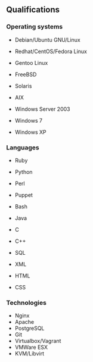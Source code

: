 Qualifications
--------------

### Operating systems

  * Debian/Ubuntu GNU/Linux
  * Redhat/CentOS/Fedora Linux
  * Gentoo Linux

  * FreeBSD
  * Solaris
  * AIX

  * Windows Server 2003
  * Windows 7
  * Windows XP

### Languages

  * Ruby
  * Python
  * Perl

  * Puppet
  * Bash

  * Java
  * C
  * C++

  * SQL
  * XML

  * HTML
  * CSS

### Technologies

  * Nginx
  * Apache
  * PostgreSQL
  * Git
  * Virtualbox/Vagrant
  * VMWare ESX
  * KVM/Libvirt
